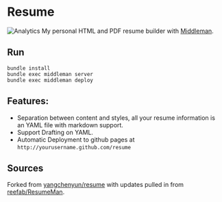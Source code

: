 # Resume
![Analytics](https://ga-beacon.appspot.com/UA-27986795-3/resume/readme?pixel)
My personal HTML and PDF resume builder with [Middleman](http://middlemanapp.com/).

## Run

    bundle install
    bundle exec middleman server
    bundle exec middleman deploy

## Features:
 * Separation between content and styles, all your resume information is an YAML file with markdown support.
 * Support Drafting on YAML.
 * Automatic Deployment to github pages at `http://yourusername.github.com/resume`

## Sources

Forked from [yangchenyun/resume](https://github.com/yangchenyun/resume) with updates pulled in from [reefab/ResumeMan](https://github.com/reefab/ResumeMan).
